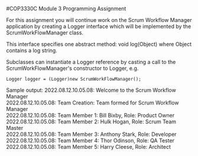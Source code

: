 #COP3330C Module 3 Programming Assignment

For this assignment you will continue work on the Scrum Workflow Manager
application by creating a Logger interface which will be implemented by the
ScrumWorkFlowManager class.

This interface specifies one abstract method: void log(Object) where Object 
contains a log string.

Subclasses can instantiate a Logger reference by casting a call to the
ScrumWorkFlowManager's constructor to Logger, e.g. 
 
    Logger logger = (Logger)new ScrumWorkFlowManager();

Sample output:
2022.08.12.10.05.08: Welcome to the Scrum Workflow Manager  
2022.08.12.10.05.08: Team Creation: Team formed for Scrum Workflow Manager  
2022.08.12.10.05.08: Team Member 1: Bill Bixby, Role: Product Owner  
2022.08.12.10.05.08: Team Member 2: Hulk Hogan, Role: Scrum Team Master  
2022.08.12.10.05.08: Team Member 3: Anthony Stark, Role: Developer  
2022.08.12.10.05.08: Team Member 4: Thor Odinson, Role: QA Tester  
2022.08.12.10.05.08: Team Member 5: Harry Cleese, Role: Architect  